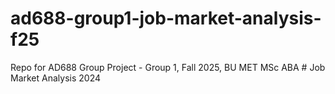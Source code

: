 # ad688-group1-job-market-analysis-f25
Repo for AD688 Group Project - Group 1, Fall 2025, BU MET MSc ABA
#   J o b   M a r k e t   A n a l y s i s   2 0 2 4  
 